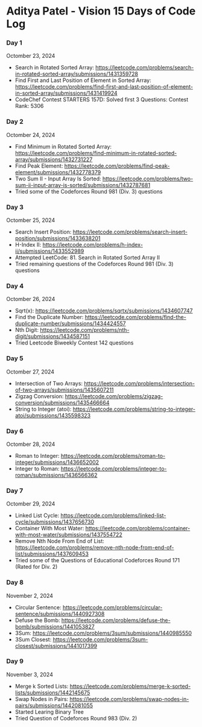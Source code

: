 # Aditya Patel - Vision 15 Days of Code Log

### Day 1

Octomber 23, 2024

- Search in Rotated Sorted Array: https://leetcode.com/problems/search-in-rotated-sorted-array/submissions/1431359728
- Find First and Last Position of Element in Sorted Array: https://leetcode.com/problems/find-first-and-last-position-of-element-in-sorted-array/submissions/1431419924
- CodeChef Contest STARTERS 157D: Solved first 3 Questions: Contest Rank: 5306

### Day 2

Octomber 24, 2024

- Find Minimum in Rotated Sorted Array: https://leetcode.com/problems/find-minimum-in-rotated-sorted-array/submissions/1432731227
- Find Peak Element: https://leetcode.com/problems/find-peak-element/submissions/1432778379
- Two Sum II - Input Array Is Sorted: https://leetcode.com/problems/two-sum-ii-input-array-is-sorted/submissions/1432787681
- Tried some of the Codeforces Round 981 (Div. 3) questions

### Day 3

Octomber 25, 2024

- Search Insert Position: https://leetcode.com/problems/search-insert-position/submissions/1433638201
- H-Index II: https://leetcode.com/problems/h-index-ii/submissions/1433552989
- Attempted LeetCode: 81. Search in Rotated Sorted Array II
- Tried remaining questions of the Codeforces Round 981 (Div. 3) questions

### Day 4

Octomber 26, 2024
- Sqrt(x): https://leetcode.com/problems/sqrtx/submissions/1434607747
- Find the Duplicate Number: https://leetcode.com/problems/find-the-duplicate-number/submissions/1434424557
- Nth Digit: https://leetcode.com/problems/nth-digit/submissions/1434587151
- Tried Leetcode Biweekly Contest 142 questions

### Day 5

Octomber 27, 2024
- Intersection of Two Arrays: https://leetcode.com/problems/intersection-of-two-arrays/submissions/1435607211
- Zigzag Conversion: https://leetcode.com/problems/zigzag-conversion/submissions/1435466664
- String to Integer (atoi): https://leetcode.com/problems/string-to-integer-atoi/submissions/1435598323

### Day 6

Octomber 28, 2024
- Roman to Integer: https://leetcode.com/problems/roman-to-integer/submissions/1436652002
- Integer to Roman: https://leetcode.com/problems/integer-to-roman/submissions/1436566362

### Day 7

Octomber 29, 2024
- Linked List Cycle: https://leetcode.com/problems/linked-list-cycle/submissions/1437656730
- Container With Most Water: https://leetcode.com/problems/container-with-most-water/submissions/1437554722
- Remove Nth Node From End of List: https://leetcode.com/problems/remove-nth-node-from-end-of-list/submissions/1437609453
- Tried some of the Questions of Educational Codeforces Round 171 (Rated for Div. 2)

### Day 8

November 2, 2024
- Circular Sentence: https://leetcode.com/problems/circular-sentence/submissions/1440927308
- Defuse the Bomb: https://leetcode.com/problems/defuse-the-bomb/submissions/1441053827
- 3Sum: https://leetcode.com/problems/3sum/submissions/1440985550
- 3Sum Closest: https://leetcode.com/problems/3sum-closest/submissions/1441017399

### Day 9

November 3, 2024
- Merge k Sorted Lists: https://leetcode.com/problems/merge-k-sorted-lists/submissions/1442145675
- Swap Nodes in Pairs: https://leetcode.com/problems/swap-nodes-in-pairs/submissions/1442081055
- Started Learing Binary Tree
- Tried Question of Codeforces Round 983 (Div. 2)
